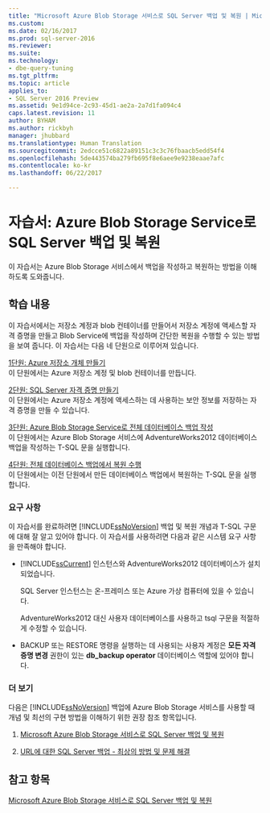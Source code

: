 ```yaml
---
title: "Microsoft Azure Blob Storage 서비스로 SQL Server 백업 및 복원 | Microsoft 문서"
ms.custom: 
ms.date: 02/16/2017
ms.prod: sql-server-2016
ms.reviewer: 
ms.suite: 
ms.technology:
- dbe-query-tuning
ms.tgt_pltfrm: 
ms.topic: article
applies_to:
- SQL Server 2016 Preview
ms.assetid: 9e1d94ce-2c93-45d1-ae2a-2a7d1fa094c4
caps.latest.revision: 11
author: BYHAM
ms.author: rickbyh
manager: jhubbard
ms.translationtype: Human Translation
ms.sourcegitcommit: 2edcce51c6822a89151c3c3c76fbaacb5edd54f4
ms.openlocfilehash: 5de443574ba279fb695f8e6aee9e9238eaae7afc
ms.contentlocale: ko-kr
ms.lasthandoff: 06/22/2017

---
```

# <a name="tutorial-sql-server-backup-and-restore-to-azure-blob-storage-service"></a>자습서: Azure Blob Storage Service로 SQL Server 백업 및 복원
이 자습서는 Azure Blob Storage 서비스에서 백업을 작성하고 복원하는 방법을 이해하도록 도와줍니다.  
  
## <a name="what-you-will-learn"></a>학습 내용  
이 자습서에서는 저장소 계정과 blob 컨테이너를 만들어서 저장소 계정에 액세스할 자격 증명을 만들고 Blob Service에 백업을 작성하며 간단한 복원을 수행할 수 있는 방법을 보여 줍니다. 이 자습서는 다음 네 단원으로 이루어져 있습니다.  
  
[1단원: Azure 저장소 개체 만들기](http://msdn.microsoft.com/library/74edd1fd-ab00-46f7-9e29-7ba3f1a446c5)  
이 단원에서는 Azure 저장소 계정 및 blob 컨테이너를 만듭니다.  
  
[2단원: SQL Server 자격 증명 만들기](http://msdn.microsoft.com/library/64f8805c-1ddc-4c96-a47c-22917d12e1ab)  
이 단원에서는 Azure 저장소 계정에 액세스하는 데 사용하는 보안 정보를 저장하는 자격 증명을 만들 수 있습니다.  
  
[3단원: Azure Blob Storage Service로 전체 데이터베이스 백업 작성](http://msdn.microsoft.com/library/454c8296-64e9-46ed-b141-5ebfbc8a4fe2)  
이 단원에서는 Azure Blob Storage 서비스에 AdventureWorks2012 데이터베이스 백업을 작성하는 T-SQL 문을 실행합니다.  
  
[4단원: 전체 데이터베이스 백업에서 복원 수행](http://msdn.microsoft.com/library/580f76e6-9802-4abc-9043-db6de592c733)  
이 단원에서는 이전 단원에서 만든 데이터베이스 백업에서 복원하는 T-SQL 문을 실행합니다.  
  
### <a name="requirements"></a>요구 사항  
이 자습서를 완료하려면 [!INCLUDE[ssNoVersion](../includes/ssnoversion-md.md)] 백업 및 복원 개념과 T-SQL 구문에 대해 잘 알고 있어야 합니다. 이 자습서를 사용하려면 다음과 같은 시스템 요구 사항을 만족해야 합니다.  
  
-   [!INCLUDE[ssCurrent](../includes/sscurrent-md.md)] 인스턴스와 AdventureWorks2012 데이터베이스가 설치되었습니다.  
  
    SQL Server 인스턴스는 온-프레미스 또는 Azure 가상 컴퓨터에 있을 수 있습니다.  
  
    AdventureWorks2012 대신 사용자 데이터베이스를 사용하고 tsql 구문을 적절하게 수정할 수 있습니다.  
  
-   BACKUP 또는 RESTORE 명령을 실행하는 데 사용되는 사용자 계정은 **모든 자격 증명 변경** 권한이 있는 **db_backup operator** 데이터베이스 역할에 있어야 합니다.  
  
### <a name="additional-reading"></a>더 보기  
다음은 [!INCLUDE[ssNoVersion](../includes/ssnoversion-md.md)] 백업에 Azure Blob Storage 서비스를 사용할 때 개념 및 최선의 구현 방법을 이해하기 위한 권장 참조 항목입니다.  
  
1.  [Microsoft Azure Blob Storage 서비스로 SQL Server 백업 및 복원](../relational-databases/backup-restore/sql-server-backup-and-restore-with-microsoft-azure-blob-storage-service.md)  
  
2.  [URL에 대한 SQL Server 백업 - 최상의 방법 및 문제 해결](../relational-databases/backup-restore/sql-server-backup-to-url-best-practices-and-troubleshooting.md)  
  
## <a name="see-also"></a>참고 항목  
[Microsoft Azure Blob Storage 서비스로 SQL Server 백업 및 복원](../relational-databases/backup-restore/sql-server-backup-and-restore-with-microsoft-azure-blob-storage-service.md)


